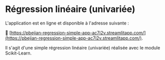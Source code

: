 # Régression linéaire (univariée)

L'application est en ligne et disponible à l'adresse suivante :

🚀 [https://pbejian-regression-simple-app-ac7i2v.streamlitapp.com/](https://pbejian-regression-simple-app-ac7i2v.streamlitapp.com/).


Il s'agit d'une simple régression linéaire (univariée) réalisée avec le module Scikit-Learn.